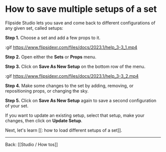 # How to save multiple setups of a set

Flipside Studio lets you save and come back to different configurations of any given set, called setups:

**Step 1.** Choose a set and add a few props to it.

:gif https://www.flipsidexr.com/files/docs/2023.1/help_3-3_1.mp4

**Step 2.** Open either the **Sets** or **Props** menu.

**Step 3.** Click on **Save As New Setup** on the bottom row of the menu.

:gif https://www.flipsidexr.com/files/docs/2023.1/help_3-3_2.mp4

**Step 4.** Make some changes to the set by adding, removing, or repositioning props, or changing the sky.

**Step 5.** Click on **Save As New Setup** again to save a second configuration of your set.  

If you want to update an existing setup, select that setup, make your changes, then click on **Update Setup**.

Next, let's learn [[: how to load different setups of a set]].

---

Back: [[Studio / How tos]]
